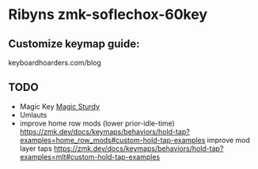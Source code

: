 # Ribyns zmk-soflechox-60key

## Customize keymap guide:
keyboardhoarders.com/blog


## TODO

- Magic Key [Magic Sturdy](https://getreuer.info/posts/keyboards/alt-layouts/index.html#magic-sturdy)
- Umlauts
- improve home row mods (lower prior-idle-time) https://zmk.dev/docs/keymaps/behaviors/hold-tap?examples=home_row_mods#custom-hold-tap-examples
  improve mod layer taps https://zmk.dev/docs/keymaps/behaviors/hold-tap?examples=mlt#custom-hold-tap-examples
